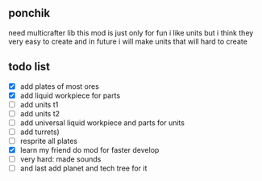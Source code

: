 ## ponchik
need multicrafter lib
this mod is just only for fun
i like units but i think they very easy to create and in future i will make units that will hard to create
## todo list
- [x] add plates of most ores
- [x] add liquid workpiece for parts
- [ ] add units t1
- [ ] add units t2
- [ ] add universal liquid workpiece and parts for units
- [ ] add turrets) 
- [ ] resprite all plates
- [x] learn my friend do mod for faster develop
- [ ] very hard: made sounds
- [ ] and last add planet and tech tree for it
